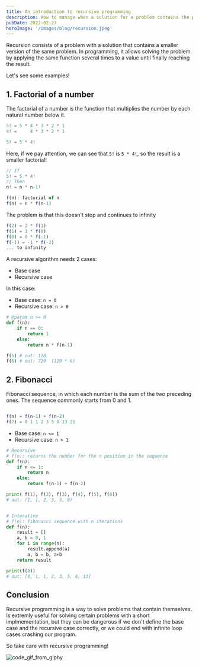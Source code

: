 ```yaml
---
title: An introduction to recursive programming
description: How to manage when a solution for a problem contains the problem itself
pubDate: 2022-02-27
heroImage: '/images/blog/recursion.jpeg'
---
```



Recursion consists of a problem with a solution that contains a smaller version of the same problem. In programming, it allows solving the problem by applying the same function several times to a value until finally reaching the result.

Let's see some examples!

## 1. Factorial of a number

The factorial of a number is the function that multiplies the number by each natural number below it.

```js
5! = 5 * 4 * 3 * 2 * 1
4! =     4 * 3 * 2 * 1

5! = 5 * 4!
```

Here, if we pay attention, we can see that `5!` is `5 * 4!`, so the result is a smaller factorial!

```js
// If
5! = 5 * 4!
// Then
n! = n * n-1!

f(n): factorial of n
f(n) = n * f(n-1)
```

The problem is that this doesn't stop and continues to infinity

```js
f(2) = 2 * f(1)
f(1) = 1 * f(0)
f(0) = 0 * f(-1)
f(-1) = -1 * f(-2)
... to infinity
```

A recursive algorithm needs 2 cases:
-   Base case
-   Recursive case

In this case:
-   Base case: `n = 0`
-   Recursive case: `n > 0`

```python
# @param n >= 0
def f(n):
    if n == 0:
        return 1
    else:
        return n * f(n-1)

f(5) # out: 120
f(6) # out: 720  (120 * 6)
```

## 2. Fibonacci

Fibonacci sequence, in which each number is the sum of the two preceding ones. The sequence commonly starts from 0 and 1.

```js

f(n) = f(n-1) + f(n-2)
f(7) = 0 1 1 2 3 5 8 13 21
```

- Base case: `n <= 1`
- Recursive case: `n > 1`

```python
# Recursive
# f(n): returns the number for the n position in the sequence
def f(n):
    if n <= 1:
        return n
    else:
        return f(n-1) + f(n-2)

print( f(1), f(2), f(3), f(4), f(5), f(6))
# out: (1, 1, 2, 3, 5, 8)


# Interative
# f(n): fibonacci sequence with n iterations
def f(n):
	result = []
    a, b = 0, 1
    for i in range(n):
		result.append(a)
        a, b = b, a+b
    return result

print(f(8))
# out: [0, 1, 1, 2, 3, 5, 8, 13]
```


## Conclusion

Recursive programming is a way to solve problems that contain themselves. Is extremly useful for solving certain problems with a short implmementation, but they can be dangerous if we don't define the base case and the recursive case correctly, or we could end with infinite loop cases crashing our program.

So take care with recursive programming!

![code_gif_from_giphy](/assets/img/blog/endings/2.gif)